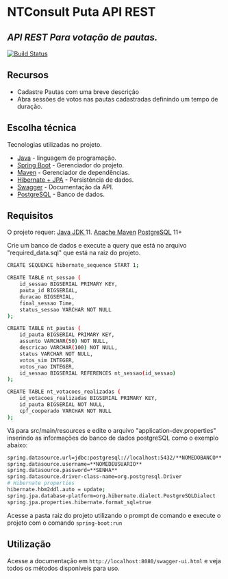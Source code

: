 # NTConsult Puta API REST
## _API REST Para votação de pautas._

[![Build Status](https://travis-ci.org/joemccann/dillinger.svg?branch=master)]()

## Recursos

- Cadastre Pautas com uma breve descrição
- Abra sessões de votos nas pautas cadastradas definindo um tempo de duração.
## Escolha técnica

Tecnologias utilizadas no projeto.

- [Java]() - linguagem de programação.
- [Spring Boot]() - Gerenciador do projeto.
- [Maven]() - Gerenciador de dependências.
- [Hibernate + JPA]() - Persistência de dados.
- [Swagger]() - Documentação da API.
- [PostgreSQL]() - Banco de dados.

## Requisitos

O projeto requer:
[Java JDK ](https://www.oracle.com/br/java/technologies/javase-jdk11-downloads.html) 11.
[Apache Maven](https://maven.apache.org/)
[PostgreSQL](https://www.postgresql.org/download/) 11+

Crie um banco de dados e execute a query que está no arquivo "required_data.sql" que está na raiz do projeto.

```sh
CREATE SEQUENCE hibernate_sequence START 1;

CREATE TABLE nt_sessao (
	id_sessao BIGSERIAL PRIMARY KEY,
	pauta_id BIGSERIAL,
	duracao BIGSERIAL,
	final_sessao Time,
	status_sessao VARCHAR NOT NULL
);

CREATE TABLE nt_pautas (
	id_pauta BIGSERIAL PRIMARY KEY,
	assunto VARCHAR(50) NOT NULL,
	descricao VARCHAR(100) NOT NULL,
	status VARCHAR NOT NULL,
	votos_sim INTEGER,
	votos_nao INTEGER,
	id_sessao BIGSERIAL REFERENCES nt_sessao(id_sessao)
);

CREATE TABLE nt_votacoes_realizadas (
	id_votacoes_realizadas BIGSERIAL PRIMARY KEY,
	id_pauta BIGSERIAL NOT NULL,
	cpf_cooperado VARCHAR NOT NULL
);
```

Vá para src/main/resources e edite o arquivo "application-dev.properties" inserindo as informações do banco de dados postgreSQL como o exemplo abaixo:

```sh
spring.datasource.url=jdbc:postgresql://localhost:5432/**NOMEDOBANCO**
spring.datasource.username=**NOMEDEUSUARIO**
spring.datasource.password=**SENHA**
spring.datasource.driver-class-name=org.postgresql.Driver
# Hibernate properties
hibernate.hbm2ddl.auto = update;
spring.jpa.database-platform=org.hibernate.dialect.PostgreSQLDialect
spring.jpa.properties.hibernate.format_sql=true
```

Acesse a pasta raiz do projeto utilizando o prompt de comando e execute o projeto com o comando ```spring-boot:run```

## Utilização

Acesse a documentação em ```http://localhost:8080/swagger-ui.html``` e veja todos os métodos disponíveis para uso.
